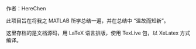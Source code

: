 作者：HereChen

此项目旨在将我之 MATLAB 所学总结一遍，并在总结中 “温故而知新”。

这里存档的是文档源码，用 LaTeX 语言排版，使用 TexLive 包，以 XeLatex 方式编译。